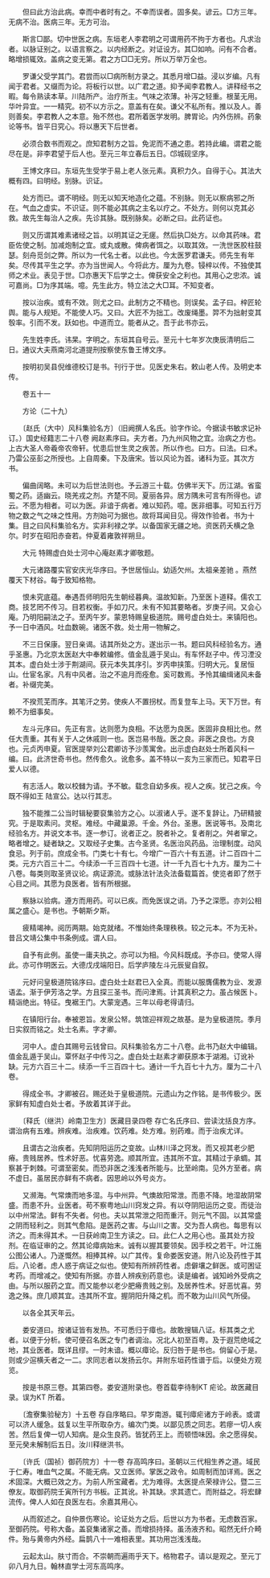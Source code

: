 <!-- { "loadSidebar": true } -->
　　但曰此方治此病。幸而中者时有之。不幸而误者。固多矣。谚云。□方三年。无病不治。医病三年。无方可治。

　　斯言□鄙。切中世医之病。东垣老人李君明之可谓用药不拘于方者也。凡求治者。以脉证别之。以语言察之。以内经断之。对证设方。其□如响。问有不合者。略增损辄效。盖病之变无第。君之方□□无穷。所以万举万全也。

　　罗谦父受学其门。君尝而以□病所制方录之。其悉月增□益。浸以岁编。凡有闻于君者。又缀而为论。将板行以世。以广君之道。抑予闻李君教人。讲释经书之暇。每令熟读本草。川陆所产。治疗所主。气味之浓薄。补泻之轻重。根茎无用。华叶异宜。一一精究。初不以方示之。意盖有在矣。谦父不私所有。推以及人。善则善矣。李君教人之本意。殆不然也。君所着医学发明。脾胃论。内外伤辨。药象论等书。皆平日究心。将以惠天下后世者。

　　必须合数书而观之。庶知君制方之旨。免泥而不通之患。若持此编。谓君之能尽在是。非李君望于后人也。至元三年立春后五日。邙城砚坚序。

　　王博文序曰。东垣先生受学于易上老人张元素。真积力久。自得于心。其法大概有四。曰明经。别脉。识证。

　　处方而已。谓不明经。则无以知天地造化之蕴。不别脉。则无以察病邪之所在。气血之虚实。不识证。则不能必其病之主名以疗之。不处方。则何以克其必救。故先生每治人之疾。先诊其脉。既别脉矣。必断之曰。此药证也。

　　则又历谓其难素诸经之旨。以明其证之无瘥。然后执□处方。以命其药味。君臣佐使之制。加减炮制之宜。或丸或散。俾病者饵之。以取其效。一洗世医胶柱鼓瑟。刻舟觅剑之弊。所以为一代名士者。以此也。今太医罗君谦夫。师先生有年矣。尽传其平生之学。亦为当世闻人。今将此方。厘为九卷。锓梓以传。不独使其师之术业。表见于世。□亦惠天下后学之士。俾获安全之利也。其用心之忠浓。诚可嘉尚。□为序其端。噫。先生此方。特立法之大□耳。不知变者。

　　按以治疾。或有不效。则尤之曰。此制方之不精也。则误矣。孟子曰。梓匠轮舆。能与人规矩。不能使人巧。又曰。大匠不为拙工。改废绳墨。羿不为拙射变其彀率。引而不发。跃如也。中道而立。能者从之。吾于此书亦云。

　　先生姓李氏。讳杲。字明之。东垣其自号云。至元十七年岁次庚辰清明后二日。通议大夫燕南河北道提刑按察使东鲁王博文序。

　　按明初吴县倪维德校订是书。刊行于世。见医史朱右。敕山老人传。及明史本传。

　　卷五十一

　　方论（二十九）

　　〔赵氏（大中）风科集验名方〕（旧阙撰人名氏。验字作论。今据读书敏求记补订。）国史经籍志二十八卷 阙赵素序曰。夫方者。乃九州风物之宜。治病之方也。上古大圣人帝羲帝农帝轩。忧患后世生灵之疾苦。所以作也。曰方。曰法。曰术。乃雷公巫彭之所授也。上自周秦。下及唐宋。皆以风论为首。诸科为亚。其次方书。

　　偏曲阔略。未可以为后世法则也。予云游三十载。仿佛半天下。历江湖。省蛮蜀之药。适幽云。晓羌戎之剂。齐楚不同。夏丽各异。居方隅未可言有所得也。谚云。不愿为相者。可以为医。非谙于病者。难以知药。噫。医非细事。可知五行万物之数之气之味之性用。方剂始可为据也。故将耳闻目见。得效作验者。书为十集。目之曰风科集验名方。实非利禄之学。以备国家无疆之地。资医药夭横之急尔。时岁在昭阳赤奋若。仲夏着雍敦祥朔旦。

　　大元 特赐虚白处士河中心庵赵素才卿敬题。

　　大元诸路覆实官安庆光华序曰。予世居恒山。幼适欠州。太祖亲差驰 。燕然覆天下材谷。每于致知格物。

　　恨未究底蕴。奉遇吾师明阳先生朝经暮典。温故知新。乃至医卜道释。儒农工商。技艺罔不传习。目若权衡。手如刀尺。未有不知其要略者。岁庚子间。又会心庵。乃明阳嗣法之子。至丙午岁。蒙恩特赐皇极道院。赐号虚白处士。来镇阳也。予一日中酒风。吐血数碗。诸医不救。处士用一物解之。

　　不三日保康。翌日亲谒。诘其所处之方。遂出示一书。题曰风科经验名方。通乎圣惠。乃北京太医赵大中奉敕编修。值金乱遁于吴山。有车怀赵子中。传习湮没其本。虚白处士涉于荆湖间。获元本失其序引。岁丙申挟策。归明大元。复居恒山。仕宦名家。凡有中风者。治之不逾月而痊愈。奚可数焉。予怜其编缉诸风未备者。补缀完美。

　　不揆荒芜而序。其笔汗之劳。使疾人不置拐杖。而复登车上马。天下万世。有赖不为细事矣。

　　左斗元序曰。先正有言。达则愿为良相。不达愿为良医。医固非良相比也。然任大责重。其有关于人之休戚则一也。医岂易书哉。医之良。非医之良也。方良也。元贞丙申夏。官医提举刘公君卿访予沙羡寓舍。出示虚白赵处士所着风科一编。曰。此济世奇书也。然传愈久。讹愈多。盖不特以一亥为三家而已。知君平日爱人以德。

　　有志活人。敢以校雠为请。予不敏。载念自幼多疾。视人之疾。犹己之疾。今既不得如王 陆宣公。达以行其志。

　　独不能推二公当时辑秘要裒集验方之心。以淑诸人乎。遂不复辞让。乃研精披究。于是取素问。灵枢。难经。中藏巢源。千金。外台。圣惠。医说等书。及南北经验名方。并说文本书。逐一参订。讹者正之。脱者补之。复者削之。舛者窜之。略者增之。疑者缺之。又取经子史集。古今圣贤。名医治风药品。治理制度。动风食忌。列于前。庶成全书。门类七十有七。今增广一百六十有五道。计二百四十二类。元方六百三十二。今续添一千三百四十七道。计一千九百七十九方。厘为二十八卷。每类则取圣贤议论。病证源流。或脉法针法灸法备载篇首。使览者即了然于心目之间。其愿为良医者。皆有所根据。

　　察脉以验病。遵方而用药。可以已疾。而免医误之诮。乃予之深愿。亦刘公相属之盛心。是书也。予朝斯夕斯。

　　疲精竭神。阅历两期。始克就绪。不惟始终条理秩秩。较之元本。不为无补。昔吕文靖公集中书条例成。谓人曰。

　　自予有此例。虽使一庸夫执之。亦可以为相。今风科既成。予亦曰。使常人得此。亦可作明医云。大德戊戌端阳日。后学庐陵左斗元辰叟自叙。

　　元好问皇极道院铭序曰。虚白处士赵君已入全真。而能以服膺儒教为业、发源语孟。渐于伊芳洛之学。方且探三圣书。而问津焉。计其真积之力。虽占候医卜。精诣绝出。特征。曳裾王门。大蒙宠遇。三年以母老得请归。

　　在镇阳行台。奉被恩旨。发泉公帑。筑馆迎祥观之故基。是为皇极道院。季月日实叙而铭之。处士名素。字才卿。

　　河中人。虚白其赐号云钱曾曰。风科集验名方二十八卷。此书乃赵大中编辑。值金乱遁于吴山。覃怀赵子中传习之。虚白处士赵素才卿获原本于湖湘。订讹补缺。元方六百三十二。续添一千三百四十七。通计一千九百七十九方。厘为二十八卷。

　　得成全书。才卿被召。赐还处于皇极道院。元遗山为之作铭。是书传极少。医家鲜有知虚白处士者。予故着其详于此。

　　〔释氏（继洪）岭南卫生方〕医藏目录四卷 存亡名氏序曰、尝读沈括良方序。谓治病有五难。辨疾难。治疾难。饮药难。处方难。别药难。而于治疾尤详。

　　且谓古之治疾者。先知阴阳运历之变故。山林川泽之窍发。而又视其老少肥瘠。贵贱居养。性术好恶。忧喜劳逸。顺其所宜。违其所不宜。其精过于承蜩。其察甚于刺棘。可谓至密矣。而恐非医之浅浅者所能与。比至岭南。见外方至者。病不虚日。虽居民亦鲜有不病者。因思岭以外号炎方。

　　又濒海。气常燠而地多湿。与中州异。气燠故阳常泄。而患不降。地湿故阴常盛。而患不升。业医者。苟不察粤地山川窍发之异。有以夺阴阳运历之变。而徒治以中州常法。鲜有不失者。何也。夫以其常泄之阳而重汗。则元气不固。以其常盛之阴而轻利之。则其气愈陷。是医药之害。与山川之害。交为吾人病也。每思有以济之。而未得其术。一日获岭南卫生方读之。曰。此仁人之用心也。虽其处方投剂。在临证审的之。然其论瘴病始末。诚有以握其要领矣。因手校之若干。叶江施公图公诸人。乃遂慨然。相捧其梓。以广其传。复命娄医安道。附八论及药性于其后。八论者。虑人惑于病证之似也。使知有所辨药性者。虑僻壤之鲜医。或可困证考药。而增减之。使知有所据。亦昔人辨疾别药意也。读是编者。诚知岭外受病之由。与所以服药之宜。而又能参以老少肥瘠贵贱之别。及居养性术。好恶忧喜。劳逸之殊。庶几顺其宜。违其所不宜。握阴阳升降之机。而不敢为山川风气所侵。

　　以各全其天年云。

　　娄安道曰。按诸证皆有发热。不可悉归于瘴也。故敢搜辑八证。标其类之尤者。以便于分析。使可便召名医之专门者调治。况北人初至百粤。及于遐荒绝域之地，其业医者。既详且缪。一时未谙。概以瘴论。反归咎于是书也。倘留心于是。则或少逭横夭者之一二。求同志者以发扬云尔。并附东垣药性谱于后。以便处方观览。

　　按是书原三卷。其第四卷。娄安道附录也。卷首载李待制KT 疟论。故医藏目录。误为KT 所着。

　　〔澹寮集验秘方〕十五卷 存自序略曰。早岁南游。辄刊瘴疟诸方于岭表。或谓可以济人缓急。兹复以生平所取杂方。编次门类。以鄙见质之同志。若瘳一切人疾苦。然后复俾一切人知病。是众生良药。皆犹药王上。而顿悟味因。余之愿得矣。至元癸未解制后五日。汝川释继洪书。

　　〔许氏（国祯）御药院方〕十一卷 存高鸣序曰。圣朝以三代相生养之道。域民于仁寿。唯血气之属。不能无病。又立医师。掌医之政令。如周制而加详焉。医之术固深。大概已效之方。为前人所宝藏者。尤为难得。太医提点荣禄许公。暨二三僚友。取御药院壬寅所刊方书板。正其讹。补其缺。求其遗亡。而附益之。将宏肆流传。俾人人如在良医左右。余嘉其用心。

　　从而叙述之。自仲景伤寒论。论证处方之后。后世以方为书者。无虑数百家。至御药院。号称大备。盖裒集诸家之善。而增损持择。虽汤液齐和。昭然无纤介畸件。殆与黄帝内外经。扁鹊八十一难相表里。其功用岂浅浅哉。

　　云起太山。肤寸而合。不崇朝而遍雨乎天下。格物君子。请以是观之。至元丁卯八月九日。翰林直学士河东高鸣序。

